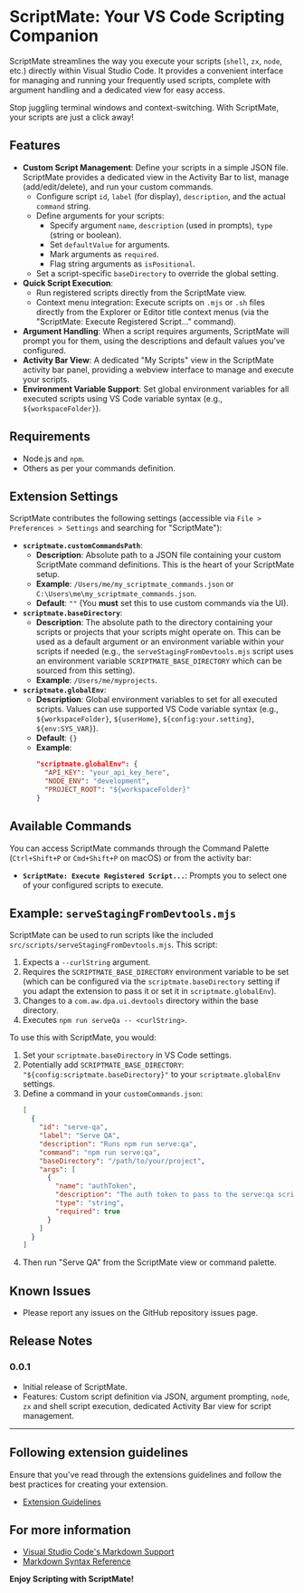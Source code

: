 # ScriptMate: Your VS Code Scripting Companion

ScriptMate streamlines the way you execute your scripts (`shell`, `zx`, `node`, etc.) directly within Visual Studio Code. It provides a convenient interface for managing and running your frequently used scripts, complete with argument handling and a dedicated view for easy access.

Stop juggling terminal windows and context-switching. With ScriptMate, your scripts are just a click away!

## Features

- **Custom Script Management**: Define your scripts in a simple JSON file. ScriptMate provides a dedicated view in the Activity Bar to list, manage (add/edit/delete), and run your custom commands.
  - Configure script `id`, `label` (for display), `description`, and the actual `command` string.
  - Define arguments for your scripts:
    - Specify argument `name`, `description` (used in prompts), `type` (string or boolean).
    - Set `defaultValue` for arguments.
    - Mark arguments as `required`.
    - Flag string arguments as `isPositional`.
  - Set a script-specific `baseDirectory` to override the global setting.
- **Quick Script Execution**:
  - Run registered scripts directly from the ScriptMate view.
  - Context menu integration: Execute scripts on `.mjs` or `.sh` files directly from the Explorer or Editor title context menus (via the "ScriptMate: Execute Registered Script..." command).
- **Argument Handling**: When a script requires arguments, ScriptMate will prompt you for them, using the descriptions and default values you've configured.
- **Activity Bar View**: A dedicated "My Scripts" view in the ScriptMate activity bar panel, providing a webview interface to manage and execute your scripts.
- **Environment Variable Support**: Set global environment variables for all executed scripts using VS Code variable syntax (e.g., `${workspaceFolder}`).

## Requirements

- Node.js and `npm`.
- Others as per your commands definition.

## Extension Settings

ScriptMate contributes the following settings (accessible via `File > Preferences > Settings` and searching for "ScriptMate"):

- **`scriptmate.customCommandsPath`**:
  - **Description**: Absolute path to a JSON file containing your custom ScriptMate command definitions. This is the heart of your ScriptMate setup.
  - **Example**: `/Users/me/my_scriptmate_commands.json` or `C:\Users\me\my_scriptmate_commands.json`.
  - **Default**: `""` (You **must** set this to use custom commands via the UI).
- **`scriptmate.baseDirectory`**:
  - **Description**: The absolute path to the directory containing your scripts or projects that your scripts might operate on. This can be used as a default argument or an environment variable within your scripts if needed (e.g., the `serveStagingFromDevtools.mjs` script uses an environment variable `SCRIPTMATE_BASE_DIRECTORY` which can be sourced from this setting).
  - **Example**: `/Users/me/myprojects`.
- **`scriptmate.globalEnv`**:
  - **Description**: Global environment variables to set for all executed scripts. Values can use supported VS Code variable syntax (e.g., `${workspaceFolder}`, `${userHome}`, `${config:your.setting}`, `${env:SYS_VAR}`).
  - **Default**: `{}`
  - **Example**:
    ```json
    "scriptmate.globalEnv": {
      "API_KEY": "your_api_key_here",
      "NODE_ENV": "development",
      "PROJECT_ROOT": "${workspaceFolder}"
    }
    ```

## Available Commands

You can access ScriptMate commands through the Command Palette (`Ctrl+Shift+P` or `Cmd+Shift+P` on macOS) or from the activity bar:

- **`ScriptMate: Execute Registered Script...`**: Prompts you to select one of your configured scripts to execute.

## Example: `serveStagingFromDevtools.mjs`

ScriptMate can be used to run scripts like the included `src/scripts/serveStagingFromDevtools.mjs`. This script:

1.  Expects a `--curlString` argument.
2.  Requires the `SCRIPTMATE_BASE_DIRECTORY` environment variable to be set (which can be configured via the `scriptmate.baseDirectory` setting if you adapt the extension to pass it or set it in `scriptmate.globalEnv`).
3.  Changes to a `com.aw.dpa.ui.devtools` directory within the base directory.
4.  Executes `npm run serveQa -- <curlString>`.

To use this with ScriptMate, you would:

1.  Set your `scriptmate.baseDirectory` in VS Code settings.
2.  Potentially add `SCRIPTMATE_BASE_DIRECTORY`: `"${config:scriptmate.baseDirectory}"` to your `scriptmate.globalEnv` settings.
3.  Define a command in your `customCommands.json`:
    ```json
    [
      {
        "id": "serve-qa",
        "label": "Serve QA",
        "description": "Runs npm run serve:qa",
        "command": "npm run serve:qa",
        "baseDirectory": "/path/to/your/project",
        "args": [
          {
            "name": "authToken",
            "description": "The auth token to pass to the serve:qa script",
            "type": "string",
            "required": true
          }
        ]
      }
    ]
    ```
4.  Then run "Serve QA" from the ScriptMate view or command palette.

## Known Issues

- Please report any issues on the GitHub repository issues page.

## Release Notes

### 0.0.1

- Initial release of ScriptMate.
- Features: Custom script definition via JSON, argument prompting, `node`, `zx` and shell script execution, dedicated Activity Bar view for script management.

---

## Following extension guidelines

Ensure that you've read through the extensions guidelines and follow the best practices for creating your extension.

- [Extension Guidelines](https://code.visualstudio.com/api/references/extension-guidelines)

## For more information

- [Visual Studio Code's Markdown Support](http://code.visualstudio.com/docs/languages/markdown)
- [Markdown Syntax Reference](https://help.github.com/articles/markdown-basics/)

**Enjoy Scripting with ScriptMate!**
